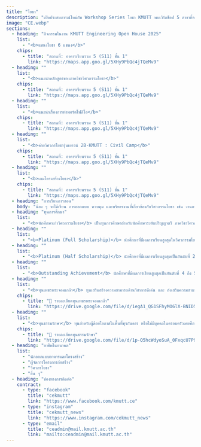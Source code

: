 ```yaml
---
title: "โยธา"
description: "เปิดประสบการณ์ใหม่กับ Workshop Series โยธา KMUTT พบเวิร์กช็อป 5 สาขาที่จะให้คุณได้เรียนรู้จริง ลงมือทำจริง และเข้าใจงานของวิศวกรรมโยธาตั้งแต่พื้นฐานจนถึงการประยุกต์ใช้งาน พร้อมทำความรู้จักเส้นทางอาชีพในแต่ละสาขาอย่างใกล้ชิด"
image: "CE.webp"
sections:
  - heading: "กิจกรรมในงาน KMUTT Engineering Open House 2025"
    list:
      - "<b>แขนงโยธา 6 แขนง</b>"
    chips:
      - title: "สถานที่: อาคารเรียนรวม 5 (S11) ชั้น 1"
        link: "https://maps.app.goo.gl/5XHy9PbQc4jTQeMv9"
  - heading: ""
    list:
      - "<b>แนะนำหลักสูตรของภาควิชาวิศวกรรมโยธา</b>"
    chips:
      - title: "สถานที่: อาคารเรียนรวม 5 (S11) ชั้น 1"
        link: "https://maps.app.goo.gl/5XHy9PbQc4jTQeMv9"
  - heading: ""
    list:
      - "<b>แนะนำเรื่องการทำพอร์ตโฟลิโอ</b>"
    chips:
      - title: "สถานที่: อาคารเรียนรวม 5 (S11) ชั้น 1"
        link: "https://maps.app.goo.gl/5XHy9PbQc4jTQeMv9"
  - heading: ""
    list:
      - "<b>ค่ายวิศวกรโยธารุ่นเยาวน์ 2B-KMUTT : Civil Camp</b>"
    chips:
      - title: "สถานที่: อาคารเรียนรวม 5 (S11) ชั้น 1"
        link: "https://maps.app.goo.gl/5XHy9PbQc4jTQeMv9"
  - heading: ""
    list:
      - "<b>เกมโครงสร้างโยธา</b>"
    chips:
      - title: "สถานที่: อาคารเรียนรวม 5 (S11) ชั้น 1"
        link: "https://maps.app.goo.gl/5XHy9PbQc4jTQeMv9"
  - heading: "การเรียนการสอน"
    body: "น้อง ๆ จะได้เรียน การออกแบบ ควบคุม และบริหารงานที่เกี่ยวข้องกับวิศวกรรมโยธา เช่น งานอาคาร งานเทคนิคธรณี งานบริหาร และจัดการทรัพยากรน้ำ งานด้านวิศวกรรมจราจร และการออกแบบทาง งานสำรวจ ทั้งในและต่างประเทศ รวมถึงสามารถประกอบกิจการที่เกี่ยวข้องกับวิศวกรรมโยธาได้"
  - heading: "ทุนการศึกษา"
    list:
      - "<b>นักศึกษาเก่าวิศวกรรมโยธา</b> เป็นทุนการศึกษาสำหรับนักศึกษาระดับปริญญาตรี ภาควิชาวิศวกรรมโยธา ชั้นปีที่ 2-4 ที่มีผลการเรียนดี และ/หรือขาดแคลนทุนทรัพย์ มีความประพฤติดี โดยต้องไม่ได้รับทุนการศึกษาต่อเนื่องและทุนอื่น ๆ เต็มจำนวน  เป็นทุนการศึกษา จำนวน 20,000 บาท"
  - heading: ""
    list:
      - "<b>Platinum (Full Scholarship)</b> นักศึกษาที่มีผลการเรียนสูงสุดในวิศวกรรมโยธาหลักสูตรอินเตอร์ จะได้รับทุนเต็มจำนวน 1 คน ต่อ 1 ชั้นปี"
  - heading: ""
    list:
      - "<b>Platinum (Half Scholarship)</b> นักศึกษาที่มีผลการเรียนสูงสุดเป็นอันดับที่ 2 และ 3 ในวิศวกรรมโยธาหลักสูตรอินเตอร์ จะได้รับทุน 50%  เป็นจำนวน 2 คนต่อ 1 ชั้นปี"
  - heading: ""
    list:
      - "<b>Outstanding Achievement</b> นักศึกษาที่มีผลการเรียนสูงสุดเป็นอันดับที่ 4 ถึง 5 ในวิศวกรรมโยธาหลักสูตรอินเตอร์ จะได้รับทุน 10% เป็นจำนวน 2 คนต่อ 1 ชั้นปี"
  - heading: ""
    list:
      - "<b>ทุนเพชรพระจอมเกล้า</b> ทุนเสริมสร้างความสามารถด้านวิชาการดีเด่น และ ส่งเสริมความสามารถเฉพาะด้าน แบ่งออกเป็น 4 ด้าน ได้แก่ ด้านกีฬา ด้านศิลปวัฒนธรรม ด้านความเป็นผู้นำ ด้านความคิดสร้างสรรค์และนวัตกรรม โดยจะได้รับ ค่าเล่าเรียนตามหลักสูตร ค่าอุปกรณ์แรกเข้าเหมาจ่าย 30,000 บาท ค่าครองชีพรายเดือน 4,000 บาท/เดือน"
    chips:
      - title: "📄 รายละเอียดทุนเพชรพระจอมเกล้า"
        link: "https://drive.google.com/file/d/1egA1_QG1SFhyMO6lX-BNID5oK5tFkDkN/view?usp=sharing"
  - heading: ""
    list:
      - "<b>ทุนธรรมรักษา</b> ทุนสำหรับผู้ด้อยโอกาสในพื้นที่ทุรกันดาร หรือไม่มีบุคคลในครอบครัวเคยศึกษาในระดับอุดมศึกษา โดยต้องพร้อมและยินดีที่จะช่วยเหลือ และสนับสนุนกิจกรรมของมหาวิทยาลัย ต้องเข้าร่วมและปฏิบัติกิจกรรมตามที่มหาวิทยาลัยกำหนด ต้องปฏิบัติกิจกรรมจิตอาสา อย่างน้อย 1 กิจกรรมในแต่ละภาคการศึกษา โดยจะได้รับ ค่าเล่าเรียนตามหลักสูตร ค่าอุปกรณ์การศึกษาเหมาจ่ายปีละ 10,000 บาท ค่าที่พักเดือนละ 1,500 บาท และค่าครองชีพรายเดือน 4,000 บาท/เดือน และมีสิทธิ์ได้พักหอพักใน มจธ."
    chips:
      - title: "📄 รายละเอียดทุนธรรมรักษา"
        link: "https://drive.google.com/file/d/1p-Q5hcWdyoSuA_0FxqcU7P9isiCcdSy3/view?usp=sharing"
  - heading: "อาชีพในอนาคต"
    list:
      - "นักออกแบบอาคารและโครงสร้าง"
      - "ผู้จัดการโครงการก่อสร้าง"
      - "วิศวกรโยธา"
      - "อื่น ๆ"
  - heading: "ช่องทางการติดต่อ"
    contract:
      - type: "facebook"
        title: "cekmutt"
        link: "https://www.facebook.com/kmutt.ce"
      - type: "instagram"
        title: "cekmutt_news"
        link: "https://www.instagram.com/cekmutt_news"
      - type: "email"
        title: "ceadmin@mail.kmutt.ac.th"
        link: "mailto:ceadmin@mail.kmutt.ac.th"
---
```


